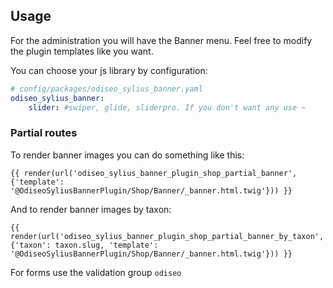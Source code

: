 ## Usage

For the administration you will have the Banner menu.
Feel free to modify the plugin templates like you want.

You can choose your js library by configuration:

```yml
# config/packages/odiseo_sylius_banner.yaml
odiseo_sylius_banner:
    slider: #swiper, glide, sliderpro. If you don't want any use ~
```

### Partial routes

To render banner images you can do something like this:

```twig
{{ render(url('odiseo_sylius_banner_plugin_shop_partial_banner', {'template': '@OdiseoSyliusBannerPlugin/Shop/Banner/_banner.html.twig'})) }}
``` 
   
And to render banner images by taxon:

```twig
{{ render(url('odiseo_sylius_banner_plugin_shop_partial_banner_by_taxon', {'taxon': taxon.slug, 'template': '@OdiseoSyliusBannerPlugin/Shop/Banner/_banner.html.twig'})) }}
```

For forms use the validation group `odiseo`
